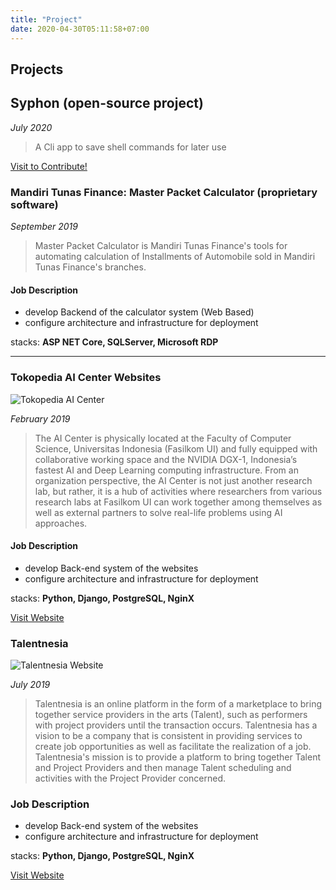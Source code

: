 ```yaml
---
title: "Project"
date: 2020-04-30T05:11:58+07:00
---
```


## Projects

## Syphon (open-source project)

_July 2020_

> A Cli app to save shell commands for later use

[Visit to Contribute!](https://github.com/n0irx/syphon)  

### Mandiri Tunas Finance: Master Packet Calculator (proprietary software)

_September 2019_

> Master Packet Calculator is Mandiri Tunas Finance's tools for automating calculation of Installments of Automobile sold in Mandiri Tunas Finance's branches.

#### Job Description

- develop Backend of the calculator system (Web Based)
- configure architecture and infrastructure for deployment

stacks: **ASP NET Core, SQLServer, Microsoft RDP**

---

### Tokopedia AI Center Websites

![Tokopedia AI Center](/images/projects/tokpedai.png)

_February 2019_

> The AI Center is physically located at the Faculty of Computer Science, Universitas Indonesia (Fasilkom UI) and fully equipped with collaborative working space and the NVIDIA DGX-1, Indonesia’s fastest AI and Deep Learning computing infrastructure. From an organization perspective, the AI Center is not just another research lab, but rather, it is a hub of activities where researchers from various research labs at Fasilkom UI can work together among themselves as well as external partners to solve real-life problems using AI approaches.

#### Job Description

- develop Back-end system of the websites
- configure architecture and infrastructure for deployment

stacks: **Python, Django, PostgreSQL, NginX**

[Visit Website](tokopedia-ai.cs.ui.ac.id)

### Talentnesia 

![Talentnesia Website](/images/projects/talentnesia.png)

_July 2019_

> Talentnesia is an online platform in the form of a marketplace to bring together service providers in the arts (Talent), such as performers with project providers until the transaction occurs. Talentnesia has a vision to be a company that is consistent in providing services to create job opportunities as well as facilitate the realization of a job. Talentnesia's mission is to provide a platform to bring together Talent and Project Providers and then manage Talent scheduling and activities with the Project Provider concerned.

### Job Description

- develop Back-end system of the websites
- configure architecture and infrastructure for deployment

stacks: **Python, Django, PostgreSQL, NginX**

[Visit Website](https://talentnesia.com/)
